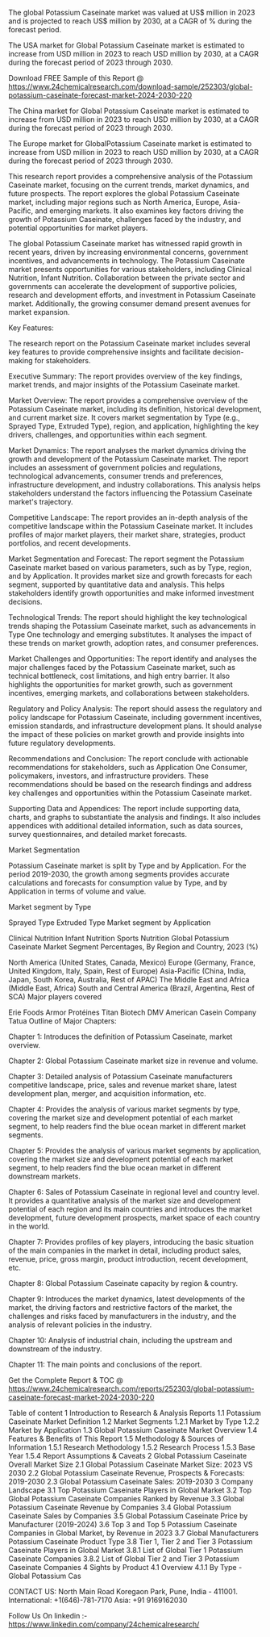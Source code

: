 The global Potassium Caseinate market was valued at US$ million in 2023 and is projected to reach US$ million by 2030, at a CAGR of % during the forecast period.

The USA market for Global Potassium Caseinate market is estimated to increase from USD million in 2023 to reach USD million by 2030, at a CAGR during the forecast period of 2023 through 2030.

Download FREE Sample of this Report @ https://www.24chemicalresearch.com/download-sample/252303/global-potassium-caseinate-forecast-market-2024-2030-220

The China market for Global Potassium Caseinate market is estimated to increase from USD million in 2023 to reach USD million by 2030, at a CAGR during the forecast period of 2023 through 2030.

The Europe market for GlobalPotassium Caseinate market is estimated to increase from USD million in 2023 to reach USD million by 2030, at a CAGR during the forecast period of 2023 through 2030.

This research report provides a comprehensive analysis of the Potassium Caseinate market, focusing on the current trends, market dynamics, and future prospects. The report explores the global Potassium Caseinate market, including major regions such as North America, Europe, Asia-Pacific, and emerging markets. It also examines key factors driving the growth of Potassium Caseinate, challenges faced by the industry, and potential opportunities for market players.

The global Potassium Caseinate market has witnessed rapid growth in recent years, driven by increasing environmental concerns, government incentives, and advancements in technology. The Potassium Caseinate market presents opportunities for various stakeholders, including Clinical Nutrition, Infant Nutrition. Collaboration between the private sector and governments can accelerate the development of supportive policies, research and development efforts, and investment in Potassium Caseinate market. Additionally, the growing consumer demand present avenues for market expansion.

Key Features:

The research report on the Potassium Caseinate market includes several key features to provide comprehensive insights and facilitate decision-making for stakeholders.

Executive Summary: The report provides overview of the key findings, market trends, and major insights of the Potassium Caseinate market.

Market Overview: The report provides a comprehensive overview of the Potassium Caseinate market, including its definition, historical development, and current market size. It covers market segmentation by Type (e.g., Sprayed Type, Extruded Type), region, and application, highlighting the key drivers, challenges, and opportunities within each segment.

Market Dynamics: The report analyses the market dynamics driving the growth and development of the Potassium Caseinate market. The report includes an assessment of government policies and regulations, technological advancements, consumer trends and preferences, infrastructure development, and industry collaborations. This analysis helps stakeholders understand the factors influencing the Potassium Caseinate market's trajectory.

Competitive Landscape: The report provides an in-depth analysis of the competitive landscape within the Potassium Caseinate market. It includes profiles of major market players, their market share, strategies, product portfolios, and recent developments.

Market Segmentation and Forecast: The report segment the Potassium Caseinate market based on various parameters, such as by Type, region, and by Application. It provides market size and growth forecasts for each segment, supported by quantitative data and analysis. This helps stakeholders identify growth opportunities and make informed investment decisions.

Technological Trends: The report should highlight the key technological trends shaping the Potassium Caseinate market, such as advancements in Type One technology and emerging substitutes. It analyses the impact of these trends on market growth, adoption rates, and consumer preferences.

Market Challenges and Opportunities: The report identify and analyses the major challenges faced by the Potassium Caseinate market, such as technical bottleneck, cost limitations, and high entry barrier. It also highlights the opportunities for market growth, such as government incentives, emerging markets, and collaborations between stakeholders.

Regulatory and Policy Analysis: The report should assess the regulatory and policy landscape for Potassium Caseinate, including government incentives, emission standards, and infrastructure development plans. It should analyse the impact of these policies on market growth and provide insights into future regulatory developments.

Recommendations and Conclusion: The report conclude with actionable recommendations for stakeholders, such as Application One Consumer, policymakers, investors, and infrastructure providers. These recommendations should be based on the research findings and address key challenges and opportunities within the Potassium Caseinate market.

Supporting Data and Appendices: The report include supporting data, charts, and graphs to substantiate the analysis and findings. It also includes appendices with additional detailed information, such as data sources, survey questionnaires, and detailed market forecasts.

Market Segmentation

Potassium Caseinate market is split by Type and by Application. For the period 2019-2030, the growth among segments provides accurate calculations and forecasts for consumption value by Type, and by Application in terms of volume and value.

Market segment by Type

Sprayed Type
Extruded Type
Market segment by Application

Clinical Nutrition
Infant Nutrition
Sports Nutrition
Global Potassium Caseinate Market Segment Percentages, By Region and Country, 2023 (%)

North America (United States, Canada, Mexico)
Europe (Germany, France, United Kingdom, Italy, Spain, Rest of Europe)
Asia-Pacific (China, India, Japan, South Korea, Australia, Rest of APAC)
The Middle East and Africa (Middle East, Africa)
South and Central America (Brazil, Argentina, Rest of SCA)
Major players covered

Erie Foods
Armor Protéines
Titan Biotech
DMV
American Casein Company
Tatua
Outline of Major Chapters:

Chapter 1: Introduces the definition of Potassium Caseinate, market overview.

Chapter 2: Global Potassium Caseinate market size in revenue and volume.

Chapter 3: Detailed analysis of Potassium Caseinate manufacturers competitive landscape, price, sales and revenue market share, latest development plan, merger, and acquisition information, etc.

Chapter 4: Provides the analysis of various market segments by type, covering the market size and development potential of each market segment, to help readers find the blue ocean market in different market segments.

Chapter 5: Provides the analysis of various market segments by application, covering the market size and development potential of each market segment, to help readers find the blue ocean market in different downstream markets.

Chapter 6: Sales of Potassium Caseinate in regional level and country level. It provides a quantitative analysis of the market size and development potential of each region and its main countries and introduces the market development, future development prospects, market space of each country in the world.

Chapter 7: Provides profiles of key players, introducing the basic situation of the main companies in the market in detail, including product sales, revenue, price, gross margin, product introduction, recent development, etc.

Chapter 8: Global Potassium Caseinate capacity by region & country.

Chapter 9: Introduces the market dynamics, latest developments of the market, the driving factors and restrictive factors of the market, the challenges and risks faced by manufacturers in the industry, and the analysis of relevant policies in the industry.

Chapter 10: Analysis of industrial chain, including the upstream and downstream of the industry.

Chapter 11: The main points and conclusions of the report.

Get the Complete Report & TOC @ https://www.24chemicalresearch.com/reports/252303/global-potassium-caseinate-forecast-market-2024-2030-220

Table of content
1 Introduction to Research & Analysis Reports
1.1 Potassium Caseinate Market Definition
1.2 Market Segments
1.2.1 Market by Type
1.2.2 Market by Application
1.3 Global Potassium Caseinate Market Overview
1.4 Features & Benefits of This Report
1.5 Methodology & Sources of Information
1.5.1 Research Methodology
1.5.2 Research Process
1.5.3 Base Year
1.5.4 Report Assumptions & Caveats
2 Global Potassium Caseinate Overall Market Size
2.1 Global Potassium Caseinate Market Size: 2023 VS 2030
2.2 Global Potassium Caseinate Revenue, Prospects & Forecasts: 2019-2030
2.3 Global Potassium Caseinate Sales: 2019-2030
3 Company Landscape
3.1 Top Potassium Caseinate Players in Global Market
3.2 Top Global Potassium Caseinate Companies Ranked by Revenue
3.3 Global Potassium Caseinate Revenue by Companies
3.4 Global Potassium Caseinate Sales by Companies
3.5 Global Potassium Caseinate Price by Manufacturer (2019-2024)
3.6 Top 3 and Top 5 Potassium Caseinate Companies in Global Market, by Revenue in 2023
3.7 Global Manufacturers Potassium Caseinate Product Type
3.8 Tier 1, Tier 2 and Tier 3 Potassium Caseinate Players in Global Market
3.8.1 List of Global Tier 1 Potassium Caseinate Companies
3.8.2 List of Global Tier 2 and Tier 3 Potassium Caseinate Companies
4 Sights by Product
4.1 Overview
4.1.1 By Type - Global Potassium Cas

CONTACT US:
North Main Road Koregaon Park, Pune, India - 411001.
International: +1(646)-781-7170
Asia: +91 9169162030

Follow Us On linkedin :- https://www.linkedin.com/company/24chemicalresearch/
